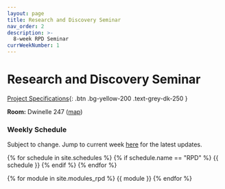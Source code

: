 ```yaml
---
layout: page
title: Research and Discovery Seminar
nav_order: 2
description: >-
  8-week RPD Seminar
currWeekNumber: 1
---
```


# Research and Discovery Seminar

[Project Specifications]({{site.baseurl}}/rpd_project){: .btn .bg-yellow-200 .text-grey-dk-250 }

**Room:** Dwinelle 247 ([map](https://maps.app.goo.gl/NtTEMabyopGyQU1u6))

### Weekly Schedule

Subject to change. Jump to current week [here](#week-{{page.currWeekNumber}}) for the latest updates.

<!--[Contact List of Guest Speakers](https://docs.google.com/spreadsheets/d/16DzemR4GISIfOX9patkE3V4eLKeeWA2IQ92QCk6a2oI/edit?usp=sharing){:target="_blank"}-->

{% for schedule in site.schedules %}
{% if schedule.name == "RPD" %}
{{ schedule }}
{% endif %}
{% endfor %}

{% for module in site.modules_rpd %}
<a name="week-{{module.weekNumber}}"></a>
{{ module }}
{% endfor %}
